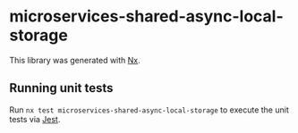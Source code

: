 # microservices-shared-async-local-storage

This library was generated with [Nx](https://nx.dev).

## Running unit tests

Run `nx test microservices-shared-async-local-storage` to execute the unit tests via [Jest](https://jestjs.io).
